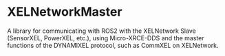 # XELNetworkMaster
A library for communicating with ROS2 with the XELNetwork Slave (SensorXEL, PowerXEL, etc.), using Micro-XRCE-DDS and the master functions of the DYNAMIXEL protocol, such as CommXEL on XELNetwork.
